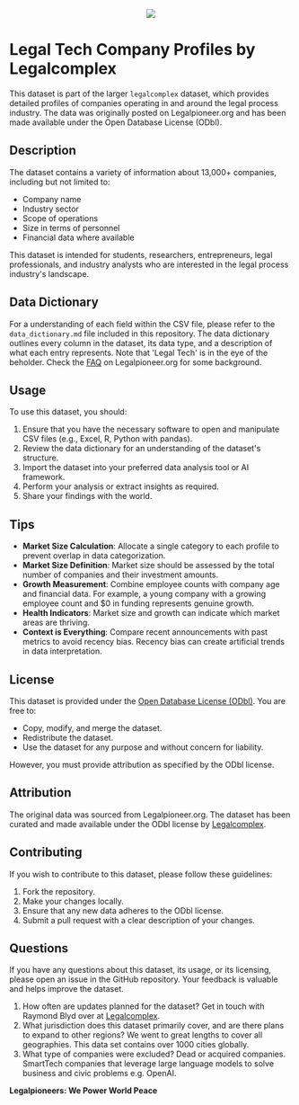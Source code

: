 <p align="center">
  <a href="https://www.legalpioneer.org">
    <img src="https://legalpioneer.org/wp-content/uploads/2024/09/LP-banner-logo.png">
  </a>
</p>

# Legal Tech Company Profiles by Legalcomplex

This dataset is part of the larger `legalcomplex` dataset, which provides detailed profiles of companies operating in and around the legal process industry. The data was originally posted on Legalpioneer.org and has been made available under the Open Database License (ODbl).

## Description

The dataset contains a variety of information about 13,000+ companies, including but not limited to:

- Company name
- Industry sector
- Scope of operations
- Size in terms of personnel
- Financial data where available

This dataset is intended for students, researchers, entrepreneurs, legal professionals, and industry analysts who are interested in the legal process industry's landscape.

## Data Dictionary

For a understanding of each field within the CSV file, please refer to the `data_dictionary.md` file included in this repository. The data dictionary outlines every column in the dataset, its data type, and a description of what each entry represents. Note that 'Legal Tech' is in the eye of the beholder. Check the [FAQ](https://legalpioneer.org/faq) on Legalpioneer.org for some background. 

## Usage

To use this dataset, you should:

1. Ensure that you have the necessary software to open and manipulate CSV files (e.g., Excel, R, Python with pandas).
2. Review the data dictionary for an understanding of the dataset's structure.
3. Import the dataset into your preferred data analysis tool or AI framework.
4. Perform your analysis or extract insights as required.
5. Share your findings with the world.

## Tips
- **Market Size Calculation**: Allocate a single category to each profile to prevent overlap in data categorization.
- **Market Size Definition**: Market size should be assessed by the total number of companies and their investment amounts.
- **Growth Measurement**: Combine employee counts with company age and financial data. For example, a young company with a growing employee count and $0 in funding represents genuine growth.
- **Health Indicators**: Market size and growth can indicate which market areas are thriving.
- **Context is Everything**: Compare recent announcements with past metrics to avoid recency bias. Recency bias can create artificial trends in data interpretation.

## License

This dataset is provided under the [Open Database License (ODbl)](https://opendatacommons.org/licenses/odbl/1.0/). You are free to:

- Copy, modify, and merge the dataset.
- Redistribute the dataset.
- Use the dataset for any purpose and without concern for liability.

However, you must provide attribution as specified by the ODbl license.

## Attribution

The original data was sourced from Legalpioneer.org. The dataset has been curated and made available under the ODbl license by [Legalcomplex](https://www.legalcomplex.com).

## Contributing

If you wish to contribute to this dataset, please follow these guidelines:

1. Fork the repository.
2. Make your changes locally.
3. Ensure that any new data adheres to the ODbl license.
4. Submit a pull request with a clear description of your changes.

## Questions

If you have any questions about this dataset, its usage, or its licensing, please open an issue in the GitHub repository. Your feedback is valuable and helps improve the dataset.

1. How often are updates planned for the dataset? Get in touch with Raymond Blyd over at [Legalcomplex](https://www.legalcomplex.com). 
2. What jurisdiction does this dataset primarily cover, and are there plans to expand to other regions? We went to great lengths to cover all geographies. This data set contains over 1000 cities globally.
3. What type of companies were excluded? Dead or acquired companies. SmartTech companies that leverage large language models to solve business and civic problems e.g. OpenAI.

**Legalpioneers: We Power World Peace**
